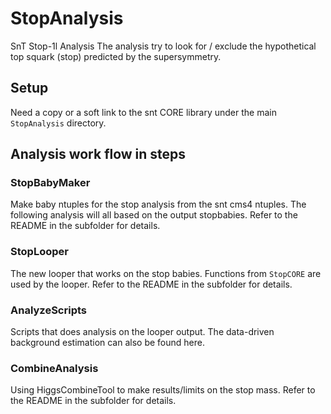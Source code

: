 # StopAnalysis
SnT Stop-1l Analysis
The analysis try to look for / exclude the hypothetical top squark (stop) predicted by the supersymmetry.

## Setup
Need a copy or a soft link to the snt CORE library under the main `StopAnalysis` directory.

## Analysis work flow in steps

### StopBabyMaker
Make baby ntuples for the stop analysis from the snt cms4 ntuples. The following analysis will all based on the output stopbabies.
Refer to the README in the subfolder for details.

### StopLooper
The new looper that works on the stop babies. Functions from `StopCORE` are used by the looper.
Refer to the README in the subfolder for details.

### AnalyzeScripts
Scripts that does analysis on the looper output. The data-driven background estimation can also be found here.

### CombineAnalysis
Using HiggsCombineTool to make results/limits on the stop mass.
Refer to the README in the subfolder for details.



